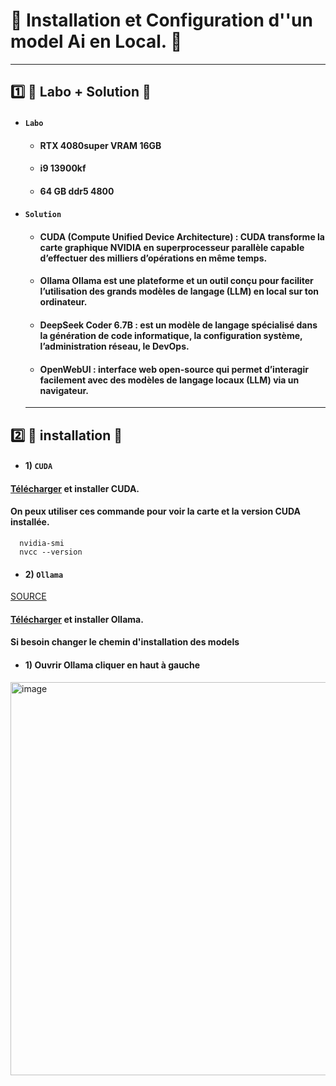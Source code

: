 # 🤖 Installation et Configuration  d''un model Ai en Local. 🤖

---

##  1️⃣ 🥼 Labo + Solution 🥼

* #### `Labo`
    * #### RTX 4080super VRAM 16GB
    * #### i9 13900kf
    * #### 64 GB ddr5 4800

* #### `Solution`
    * #### CUDA (Compute Unified Device Architecture) : CUDA transforme la carte graphique NVIDIA en superprocesseur parallèle capable d’effectuer des milliers d’opérations en même temps.
    * #### Ollama Ollama est une plateforme et un outil conçu pour faciliter l’utilisation des grands modèles de langage (LLM) en local sur ton ordinateur.
    * #### DeepSeek Coder 6.7B : est un modèle de langage spécialisé dans la génération de code informatique, la configuration système, l’administration réseau, le DevOps.
    * #### OpenWebUI : interface web open-source qui permet d’interagir facilement avec des modèles de langage locaux (LLM) via un navigateur.

  ---
## 2️⃣ 💾 installation 💾

* #### 1) `CUDA`
#### [Télécharger](https://developer.nvidia.com/cuda-downloads) et installer CUDA.
#### On peux utiliser ces commande pour voir la carte et la version CUDA installée.
      nvidia-smi
      nvcc --version

* #### 2) `Ollama`
[SOURCE](https://www.youtube.com/@AdrienLinuxtricks/search?query=Ollama)
#### [Télécharger]() et installer Ollama.
#### Si besoin changer le chemin d'installation des models
   * #### 1) Ouvrir  Ollama cliquer en haut à gauche
<img width="795" height="629" alt="image" src="https://github.com/user-attachments/assets/3aa0c26f-c36e-4404-b63e-0d6f77dec341" />
